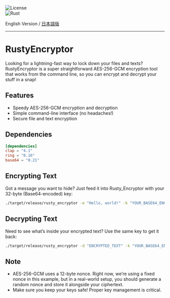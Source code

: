 ![License](https://img.shields.io/badge/license-MIT-green)  
![Rust](https://img.shields.io/badge/Rust-1.80.1-orange?style=flat-square&logo=rust)

English Version / [日本語版](https://github.com/Atamol/RustyEncryptor/blob/main/README.md)

---

# RustyEncryptor

Looking for a lightning-fast way to lock down your files and texts? RustyEncryptor is a super straightforward AES-256-GCM encryption tool that works from the command line, so you can encrypt and decrypt your stuff in a snap!

## Features
- Speedy AES-256-GCM encryption and decryption
- Simple command-line interface (no headaches!)
- Secure file and text encryption

## Dependencies

```toml
[dependencies]
clap = "4.1"
ring = "0.16"
base64 = "0.21"
```

## Encrypting Text

Got a message you want to hide? Just feed it into Rusty_Encryptor with your 32-byte (Base64-encoded) key:

```bash
./target/release/rusty_encryptor -e "Hello, world!" -k "YOUR_BASE64_ENCODED_32_BYTE_KEY"
```

## Decrypting Text

Need to see what’s inside your encrypted text? Use the same key to get it back:

```bash
./target/release/rusty_encryptor -d "ENCRYPTED_TEXT" -k "YOUR_BASE64_ENCODED_32_BYTE_KEY"
```

## Note

- AES-256-GCM uses a 12-byte nonce. Right now, we’re using a fixed nonce in this example, but in a real-world setup, you should generate a random nonce and store it alongside your ciphertext.
- Make sure you keep your keys safe! Proper key management is critical.
